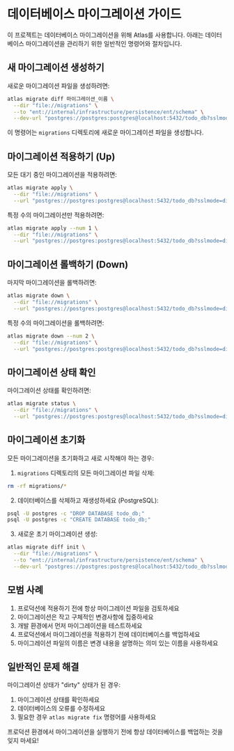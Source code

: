 # 데이터베이스 마이그레이션 가이드

이 프로젝트는 데이터베이스 마이그레이션을 위해 Atlas를 사용합니다. 아래는 데이터베이스 마이그레이션을 관리하기 위한 일반적인 명령어와 절차입니다.

## 새 마이그레이션 생성하기

새로운 마이그레이션 파일을 생성하려면:

```bash
atlas migrate diff 마이그레이션_이름 \
  --dir "file://migrations" \
  --to "ent://internal/infrastructure/persistence/ent/schema" \
  --dev-url "postgres://postgres:postgres@localhost:5432/todo_db?sslmode=disable"
```

이 명령어는 `migrations` 디렉토리에 새로운 마이그레이션 파일을 생성합니다.

## 마이그레이션 적용하기 (Up)

모든 대기 중인 마이그레이션을 적용하려면:

```bash
atlas migrate apply \
  --dir "file://migrations" \
  --url "postgres://postgres:postgres@localhost:5432/todo_db?sslmode=disable"
```

특정 수의 마이그레이션만 적용하려면:

```bash
atlas migrate apply --num 1 \
  --dir "file://migrations" \
  --url "postgres://postgres:postgres@localhost:5432/todo_db?sslmode=disable"
```

## 마이그레이션 롤백하기 (Down)

마지막 마이그레이션을 롤백하려면:

```bash
atlas migrate down \
  --dir "file://migrations" \
  --url "postgres://postgres:postgres@localhost:5432/todo_db?sslmode=disable"
```

특정 수의 마이그레이션을 롤백하려면:

```bash
atlas migrate down --num 2 \
  --dir "file://migrations" \
  --url "postgres://postgres:postgres@localhost:5432/todo_db?sslmode=disable"
```

## 마이그레이션 상태 확인

마이그레이션 상태를 확인하려면:

```bash
atlas migrate status \
  --dir "file://migrations" \
  --url "postgres://postgres:postgres@localhost:5432/todo_db?sslmode=disable"
```

## 마이그레이션 초기화

모든 마이그레이션을 초기화하고 새로 시작해야 하는 경우:

1. `migrations` 디렉토리의 모든 마이그레이션 파일 삭제:
```bash
rm -rf migrations/*
```

2. 데이터베이스를 삭제하고 재생성하세요 (PostgreSQL):
```bash
psql -U postgres -c "DROP DATABASE todo_db;"
psql -U postgres -c "CREATE DATABASE todo_db;"
```

3. 새로운 초기 마이그레이션 생성:
```bash
atlas migrate diff init \
  --dir "file://migrations" \
  --to "ent://internal/infrastructure/persistence/ent/schema" \
  --dev-url "postgres://postgres:postgres@localhost:5432/todo_db?sslmode=disable"
```

## 모범 사례

1. 프로덕션에 적용하기 전에 항상 마이그레이션 파일을 검토하세요
2. 마이그레이션은 작고 구체적인 변경사항에 집중하세요
3. 개발 환경에서 먼저 마이그레이션을 테스트하세요
4. 프로덕션에서 마이그레이션을 적용하기 전에 데이터베이스를 백업하세요
5. 마이그레이션 파일의 이름은 변경 내용을 설명하는 의미 있는 이름을 사용하세요

## 일반적인 문제 해결

마이그레이션 상태가 "dirty" 상태가 된 경우:
1. 마이그레이션 상태를 확인하세요
2. 데이터베이스의 오류를 수정하세요
3. 필요한 경우 `atlas migrate fix` 명령어를 사용하세요

프로덕션 환경에서 마이그레이션을 실행하기 전에 항상 데이터베이스를 백업하는 것을 잊지 마세요!

